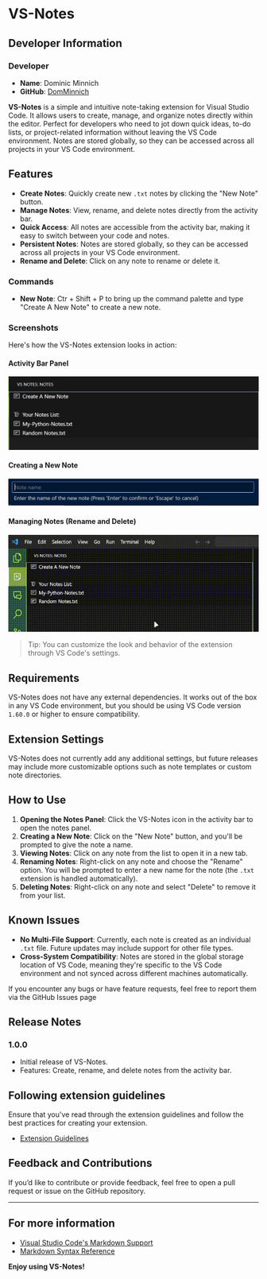 # VS-Notes

## Developer Information

### Developer

- **Name**: Dominic Minnich
- **GitHub**: [DomMinnich](https://github.com/DomMinnich)

**VS-Notes** is a simple and intuitive note-taking extension for Visual Studio Code. It allows users to create, manage, and organize notes directly within the editor. Perfect for developers who need to jot down quick ideas, to-do lists, or project-related information without leaving the VS Code environment. Notes are stored globally, so they can be accessed across all projects in your VS Code environment.

## Features

- **Create Notes**: Quickly create new `.txt` notes by clicking the "New Note" button.
- **Manage Notes**: View, rename, and delete notes directly from the activity bar.
- **Quick Access**: All notes are accessible from the activity bar, making it easy to switch between your code and notes.
- **Persistent Notes**: Notes are stored globally, so they can be accessed across all projects in your VS Code environment.
- **Rename and Delete**: Click on any note to rename or delete it.

### Commands

- **New Note**: Ctr + Shift + P to bring up the command palette and type "Create A New Note" to create a new note.

### Screenshots

Here's how the VS-Notes extension looks in action:

#### Activity Bar Panel

![VS-Notes in Activity Bar](images/activityBar.png)

#### Creating a New Note

![Create New Note](images/createNote.png)

#### Managing Notes (Rename and Delete)

![Managing Notes](images/actions.gif)

> Tip: You can customize the look and behavior of the extension through VS Code's settings.

## Requirements

VS-Notes does not have any external dependencies. It works out of the box in any VS Code environment, but you should be using VS Code version `1.60.0` or higher to ensure compatibility.

## Extension Settings

VS-Notes does not currently add any additional settings, but future releases may include more customizable options such as note templates or custom note directories.

## How to Use

1. **Opening the Notes Panel**: Click the VS-Notes icon in the activity bar to open the notes panel.
2. **Creating a New Note**: Click on the "New Note" button, and you'll be prompted to give the note a name.
3. **Viewing Notes**: Click on any note from the list to open it in a new tab.
4. **Renaming Notes**: Right-click on any note and choose the "Rename" option. You will be prompted to enter a new name for the note (the `.txt` extension is handled automatically).
5. **Deleting Notes**: Right-click on any note and select "Delete" to remove it from your list.

## Known Issues

- **No Multi-File Support**: Currently, each note is created as an individual `.txt` file. Future updates may include support for other file types.
- **Cross-System Compatibility**: Notes are stored in the global storage location of VS Code, meaning they're specific to the VS Code environment and not synced across different machines automatically.

If you encounter any bugs or have feature requests, feel free to report them via the GitHub Issues page

## Release Notes

### 1.0.0

- Initial release of VS-Notes.
- Features: Create, rename, and delete notes from the activity bar.

## Following extension guidelines

Ensure that you've read through the extension guidelines and follow the best practices for creating your extension.

- [Extension Guidelines](https://code.visualstudio.com/api/references/extension-guidelines)

## Feedback and Contributions

If you’d like to contribute or provide feedback, feel free to open a pull request or issue on the GitHub repository.

---

## For more information

- [Visual Studio Code's Markdown Support](http://code.visualstudio.com/docs/languages/markdown)
- [Markdown Syntax Reference](https://help.github.com/articles/markdown-basics/)

**Enjoy using VS-Notes!**

